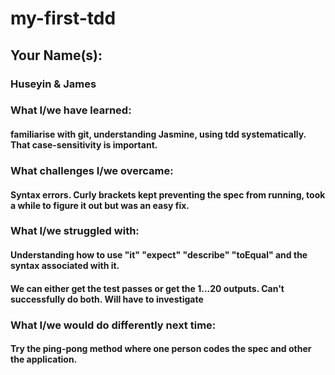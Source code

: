 # my-first-tdd
## Your Name(s):
### Huseyin & James
### What I/we have learned:
#### familiarise with git, understanding Jasmine, using tdd systematically. That case-sensitivity is important.
### What challenges I/we overcame:
#### Syntax errors. Curly brackets kept preventing the spec from running, took a while to figure it out but was an easy fix.
### What I/we struggled with:
#### Understanding how to use "it" "expect" "describe" "toEqual" and the syntax associated with it.
#### We can either get the test passes or get the 1...20 outputs. Can't successfully do both. Will have to investigate
### What I/we would do differently next time:
#### Try the ping-pong method where one person codes the spec and other the application.